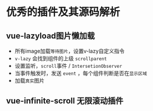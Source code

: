 # 优秀的插件及其源码解析

## vue-lazyload图片懒加载

- 所有image加载`等待图片`，设置v-lazy自定义指令
- `v-lazy` 会找到组件的上级 `scrollparent`
- 设置监听，`scroll`事件 / `IntersetionObserver`
- 当事件触发时，发送 `event` ，每个组件判断是否在`显示区域`
- 加载`真实`图片

## vue-infinite-scroll 无限滚动插件


